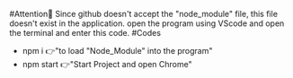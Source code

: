 #Attention🚨
Since github doesn't accept the "node_module" file, this file doesn't exist in the application.
open the program using VScode and open the terminal and enter this code.
#Codes
- npm i 👉"to load "Node_Module" into the program"
- npm start 👉"Start Project and open Chrome"
  

